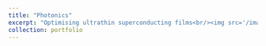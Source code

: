 ```yaml
---
title: "Photonics"
excerpt: "Optimising ultrathin superconducting films<br/><img src='/images/4.jpg'>"
collection: portfolio
---
```


